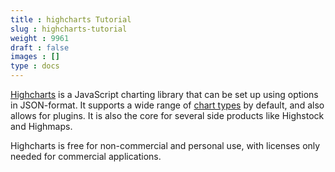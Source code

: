 ```yaml
---
title : highcharts Tutorial
slug : highcharts-tutorial
weight : 9961
draft : false
images : []
type : docs
---
```


[Highcharts][1] is a JavaScript charting library that can be set up using options in JSON-format. It supports a wide range of [chart types][2] by default, and also allows for plugins. It is also the core for several side products like Highstock and Highmaps.

Highcharts is free for non-commercial and personal use, with licenses only needed for commercial applications.


  [1]: http://www.highcharts.com/
  [2]: http://www.highcharts.com/docs/chart-and-series-types/chart-types

